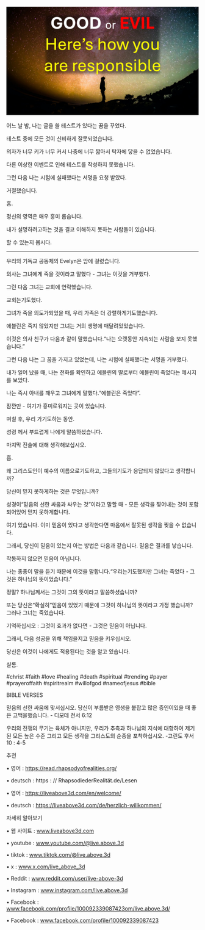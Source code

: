 ![Video cover image](../cover.jpg)

어느 날 밤, 나는 글을 쓸 테스트가 있다는 꿈을 꾸었다.

테스트 중에 모든 것이 신비하게 잘못되었습니다.

의자가 너무 키가 너무 커서 나중에 너무 짧아서 탁자에 닿을 수 없었습니다.

다른 이상한 이벤트로 인해 테스트를 작성하지 못했습니다.

그런 다음 나는 시험에 실패했다는 서명을 요청 받았다.

거절했습니다.

흠.

정신의 영역은 매우 흥미 롭습니다.

내가 설명하려고하는 것을 결코 이해하지 못하는 사람들이 있습니다.

할 수 있는지 봅시다.

---

우리의 기독교 공동체의 Evelyn은 암에 걸렸습니다.

의사는 그녀에게 죽을 것이라고 말했다 - 그녀는 이것을 거부했다.

그런 다음 그녀는 교회에 연락했습니다.

교회는기도했다.

그녀가 죽을 의도가되었을 때, 우리 가족은 더 강렬하게기도했습니다.

에블린은 죽지 않았지만 그녀는 거의 생명에 매달려있었습니다.

이것은 의사 친구가 다음과 같이 말했습니다.“나는 오랫동안 지속되는 사람을 보지 못했습니다.”

그런 다음 나는 그 꿈을 가지고 있었는데, 나는 시험에 실패했다는 서명을 거부했다.

내가 일어 났을 때, 나는 전화를 확인하고 에블린의 딸로부터 에블린이 죽었다는 메시지를 보았다.

나는 즉시 아내를 깨우고 그녀에게 말했다.“에블린은 죽었다”.

잠깐만 - 여기가 흥미로워지는 곳이 있습니다.

며칠 후, 우리 가기도하는 동안.

성령 께서 부드럽게 나에게 말씀하셨습니다.

마지막 진술에 대해 생각해보십시오.

흠.

왜 그리스도인이 예수의 이름으로기도하고, 그들의기도가 응답되지 않았다고 생각합니까?

당신이 믿지 못하게하는 것은 무엇입니까?

성경이“믿음의 선한 싸움과 싸우는 것”이라고 말할 때 - 모든 생각을 찢어내는 것이 포함되어있어 믿지 못하게합니다.

여기 있습니다. 이미 믿음이 있다고 생각한다면 마음에서 잘못된 생각을 찢을 수 없습니다.

그래서, 당신이 믿음이 있는지 아는 방법은 다음과 같습니다. 믿음은 결과를 낳습니다.

작동하지 않으면 믿음이 아닙니다.

나는 종종이 말을 듣기 때문에 이것을 말합니다.“우리는기도했지만 그녀는 죽었다 - 그것은 하나님의 뜻이었습니다.”

정말? 하나님께서는 그것이 그의 뜻이라고 말씀하셨습니까?

또는 당신은“확실히”믿음이 있었기 때문에 그것이 하나님의 뜻이라고 가정 했습니까? 그러나 그녀는 죽었습니다.

기억하십시오 : 그것이 효과가 없다면 - 그것은 믿음이 아닙니다.

그래서, 다음 성공을 위해 책임을지고 믿음을 키우십시오.

당신은 이것이 나에게도 적용된다는 것을 알고 있습니다.

샬롬.

#christ #faith #love #healing #death #spiritual #trending #payer #prayeroffaith #spiritrealm #willofgod #nameofjesus #bible

BIBLE VERSES

  믿음의 선한 싸움에 맞서십시오. 당신이 부름받은 영생을 붙잡고 많은 증인이있을 때 좋은 고백을했습니다. - 디모데 전서 6:12

우리의 전쟁의 무기는 육체가 아니지만, 우리가 추측과 하나님의 지식에 대항하여 제기 된 모든 높은 수준 그리고 모든 생각을 그리스도의 순종을 포착하십시오. -고린도 후서 10 : 4-5

추천

• 영어 : https://read.rhapsodyofrealities.org/

• deutsch : https : // RhapsodiederRealität.de/Lesen

• 영어 : https://liveabove3d.com/en/welcome/

• deutsch : https://liveabove3d.com/de/herzlich-willkommen/  

자세히 알아보기

• 웹 사이트 : www.liveabove3d.com

• youtube : www.youtube.com/@live.above.3d

  • tiktok : www.tiktok.com/@live.above.3d

• x : www.x.com/live_above_3d

• Reddit : www.reddit.com/user/live-above-3d

• Instagram : www.instagram.com/live.above.3d

• Facebook : www.facebook.com/profile/100092339087423om/live.above.3d/  

• Facebook : www.facebook.com/profile/100092339087423